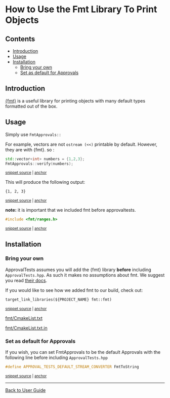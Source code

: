 <!--
GENERATED FILE - DO NOT EDIT
This file was generated by [MarkdownSnippets](https://github.com/SimonCropp/MarkdownSnippets).
Source File: /doc/how_tos/mdsource/UseTheFmtLibraryToPrintObjects.source.md
To change this file edit the source file and then execute ./run_markdown_templates.sh.
-->

<a id="top"></a>

# How to Use the Fmt Library To Print Objects

<!-- toc -->
## Contents

  * [Introduction](#introduction)
  * [Usage](#usage)
  * [Installation](#installation)
    * [Bring your own](#bring-your-own)
    * [Set as default for Approvals](#set-as-default-for-approvals)<!-- endtoc -->

## Introduction

[{fmt}](https://fmt.dev/) is a useful library for printing objects with many default types formatted out of the box.

## Usage

Simply use `FmtApprovals::`

For example, vectors are not `ostream (<<)` printable by default. However, they are with {fmt}. so :

<!-- snippet: fmt_approvals -->
<a id='snippet-fmt_approvals'/></a>
```cpp
std::vector<int> numbers = {1,2,3};
FmtApprovals::verify(numbers);
```
<sup><a href='/tests/DocTest_Tests/integrations/FmtTests.cpp#L16-L19' title='File snippet `fmt_approvals` was extracted from'>snippet source</a> | <a href='#snippet-fmt_approvals' title='Navigate to start of snippet `fmt_approvals`'>anchor</a></sup>
<!-- endsnippet -->

This will produce the following output:

<!-- snippet: FmtTests.FmtContainers.approved.txt -->
<a id='snippet-FmtTests.FmtContainers.approved.txt'/></a>
```txt
{1, 2, 3}
```
<sup><a href='/tests/DocTest_Tests/integrations/approval_tests/FmtTests.FmtContainers.approved.txt#L1-L1' title='File snippet `FmtTests.FmtContainers.approved.txt` was extracted from'>snippet source</a> | <a href='#snippet-FmtTests.FmtContainers.approved.txt' title='Navigate to start of snippet `FmtTests.FmtContainers.approved.txt`'>anchor</a></sup>
<!-- endsnippet -->

**note:** it is important that we included fmt before approvaltests.

<!-- snippet: fmt_includes -->
<a id='snippet-fmt_includes'/></a>
```cpp
#include <fmt/ranges.h>
```
<sup><a href='/tests/DocTest_Tests/integrations/FmtTests.cpp#L5-L7' title='File snippet `fmt_includes` was extracted from'>snippet source</a> | <a href='#snippet-fmt_includes' title='Navigate to start of snippet `fmt_includes`'>anchor</a></sup>
<!-- endsnippet -->

## Installation

### Bring your own

ApprovalTests assumes you will add the {fmt} library **before** including `ApprovalTests.hpp`. As such it makes no assumptions about fmt. We suggest you read [their docs](https://fmt.dev/latest/usage.html).

If you would like to see how we added fmt to our build, check out:

<!-- snippet: fmt_cmake -->
<a id='snippet-fmt_cmake'/></a>
```txt
target_link_libraries(${PROJECT_NAME} fmt::fmt)
```
<sup><a href='/tests/DocTest_Tests/CMakeLists.txt#L47-L49' title='File snippet `fmt_cmake` was extracted from'>snippet source</a> | <a href='#snippet-fmt_cmake' title='Navigate to start of snippet `fmt_cmake`'>anchor</a></sup>
<!-- endsnippet -->

[fmt/CmakeList.txt](/CMake/fmt/CMakeLists.txt)  

[fmt/CmakeList.txt.in](/CMake/fmt/CMakeLists.txt.in)

### Set as default for Approvals

If you wish, you can set FmtApprovals to be the default Approvals with the following line before including `ApprovalTests.hpp`

<!-- snippet: fmt_set_as_default -->
<a id='snippet-fmt_set_as_default'/></a>
```cpp
#define APPROVAL_TESTS_DEFAULT_STREAM_CONVERTER FmtToString
```
<sup><a href='/tests/DocTest_Tests/integrations/FmtAsDefaultTests.cpp#L5-L7' title='File snippet `fmt_set_as_default` was extracted from'>snippet source</a> | <a href='#snippet-fmt_set_as_default' title='Navigate to start of snippet `fmt_set_as_default`'>anchor</a></sup>
<!-- endsnippet -->


---

[Back to User Guide](/doc/README.md#top)
